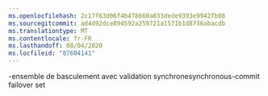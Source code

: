 ```yaml
---
ms.openlocfilehash: 2c17f63d06f4b478660a033dede9393e9942fb08
ms.sourcegitcommit: ad4d92dce894592a259721a1571b1d8736abacdb
ms.translationtype: MT
ms.contentlocale: fr-FR
ms.lasthandoff: 08/04/2020
ms.locfileid: "87604141"
---
```

<span data-ttu-id="c8a5d-101">\-ensemble de basculement avec validation synchrone</span><span class="sxs-lookup"><span data-stu-id="c8a5d-101">synchronous\-commit failover set</span></span>
